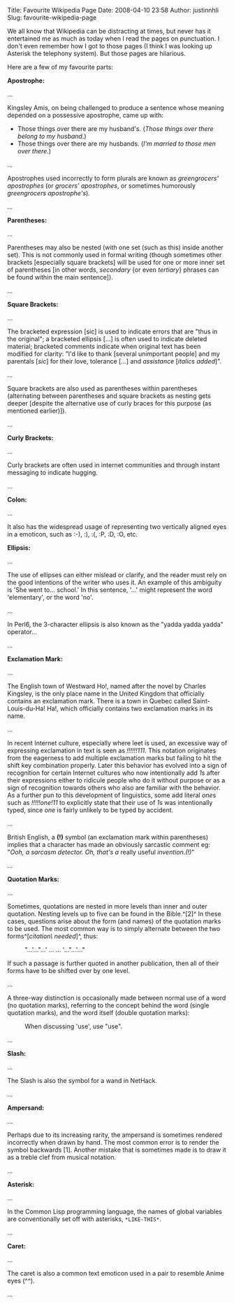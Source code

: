 Title: Favourite Wikipedia Page
Date: 2008-04-10 23:58
Author: justinnhli
Slug: favourite-wikipedia-page

We all know that Wikipedia can be distracting at times, but never has it
entertained me as much as today when I read the pages on punctuation. I
don't even remember how I got to those pages (I think I was looking up
Asterisk the telephony system). But those pages are hilarious.

Here are a few of my favourite parts:

<span style="font-weight:bold;">Apostrophe:</span>

...

Kingsley Amis, on being challenged to produce a sentence whose meaning
depended on a possessive apostrophe, came up with:

-   Those things over there are my husband's. (*Those things over there
    belong to my husband*.)
-   Those things over there are my husbands. (*I'm married to those men
    over there.*)

...

Apostrophes used incorrectly to form plurals are known as *greengrocers'
apostrophes* (or *grocers' apostrophes*, or sometimes humorously
*greengrocers apostrophe's*).

...

<span style="font-weight:bold;">Parentheses:</span>

...

Parentheses may also be nested (with one set (such as this) inside
another set). This is not commonly used in formal writing (though
sometimes other brackets [especially square brackets] will be used for
one or more inner set of parentheses [in other words, *secondary* {or
even *tertiary*} phrases can be found within the main sentence]).

...

<span style="font-weight:bold;">Square Brackets:</span>

...

The bracketed expression [sic] is used to indicate errors that are "thus
in the original"; a bracketed ellipsis [...] is often used to indicate
deleted material; bracketed comments indicate when original text has
been modified for clarity: "I'd like to thank [several unimportant
people] and my parentals [*sic*] for their love, tolerance [...] and
*assistance* [*italics added*]".

...

Square brackets are also used as parentheses within parentheses
(alternating between parentheses and square brackets as nesting gets
deeper [despite the alternative use of curly braces for this purpose (as
mentioned earlier)]).

...

<span style="font-weight:bold;">Curly Brackets:</span>

...

Curly brackets are often used in internet communities and through
instant messaging to indicate hugging.

...

<span style="font-weight:bold;">Colon:</span>

...

It also has the widespread usage of representing two vertically aligned
eyes in a emoticon, such as :-), :), :(, :P, :D, :O, etc.

<span style="font-weight:bold;">Ellipsis:</span>

...

The use of ellipses can either mislead or clarify, and the reader must
rely on the good intentions of the writer who uses it. An example of
this ambiguity is 'She went to... school.' In this sentence, '...' might
represent the word 'elementary', or the word 'no'.

...

In Perl6, the 3-character ellipsis is also known as the "yadda yadda
yadda" operator...

...

<span style="font-weight:bold;">Exclamation Mark:</span>

...

The English town of Westward Ho!, named after the novel by Charles
Kingsley, is the only place name in the United Kingdom that officially
contains an exclamation mark. There is a town in Quebec called
Saint-Louis-du-Ha! Ha!, which officially contains two exclamation marks
in its name.

...

In recent Internet culture, especially where leet is used, an excessive
way of expressing exclamation in text is seen as *!!!!!!111*. This
notation originates from the eagerness to add multiple exclamation marks
but failing to hit the shift key combination properly. Later this
behavior has evolved into a sign of recognition for certain Internet
cultures who now intentionally add *1*s after their expressions either
to ridicule people who do it without purpose or as a sign of recognition
towards others who also are familiar with the behavior. As a further pun
to this development of linguistics, some add literal *one*s such as
*!!!!!one!11* to explicitly state that their use of *1*s was
intentionally typed, since *one* is fairly unlikely to be typed by
accident.

...

British English, a **(!)** symbol (an exclamation mark within
parentheses) implies that a character has made an obviously sarcastic
comment eg: "*Ooh, a sarcasm detector. Oh, that's a* really useful
*invention.(!)*"<span
title="This claim needs references to reliable sources since January 2007"
style="white-space:nowrap;"></span>

...

<span style="font-weight:bold;">Quotation Marks:</span>

...

Sometimes, quotations are nested in more levels than inner and outer
quotation. Nesting levels up to five can be found in the Bible.^[2]^ In
these cases, questions arise about the form (and names) of the quotation
marks to be used. The most common way is to simply alternate between the
two forms^<span
title="This claim needs references to reliable sources since September 2007"
style="white-space:nowrap;">[*citation\\ needed*]</span>^, thus:

<dl>
<dd>
"...'..."...' ... ... '..."...'..."

</dd>
</dl>
If such a passage is further quoted in another publication, then all of
their forms have to be shifted over by one level.

...

A three-way distinction is occasionally made between normal use of a
word (no quotation marks), referring to the concept behind the word
(single quotation marks), and the word itself (double quotation marks):

<dl>
<dd>
When discussing 'use', use "use".

</dd>
</dl>
...

<span style="font-weight:bold;">Slash:</span>

...

The Slash is also the symbol for a wand in NetHack.

...

<span style="font-weight:bold;">Ampersand:</span>

...

Perhaps due to its increasing rarity, the ampersand is sometimes
rendered incorrectly when drawn by hand. The most common error is to
render the symbol backwards [1]. Another mistake that is sometimes made
is to draw it as a treble clef from musical notation.

...

<span style="font-weight:bold;">Asterisk:</span>

...

In the Common Lisp programming language, the names of global variables
are conventionally set off with asterisks, `*LIKE-THIS*`.

...

<span style="font-weight:bold;">Caret:</span>

...

The caret is also a common text emoticon used in a pair to resemble
Anime eyes (\^\^).

...

